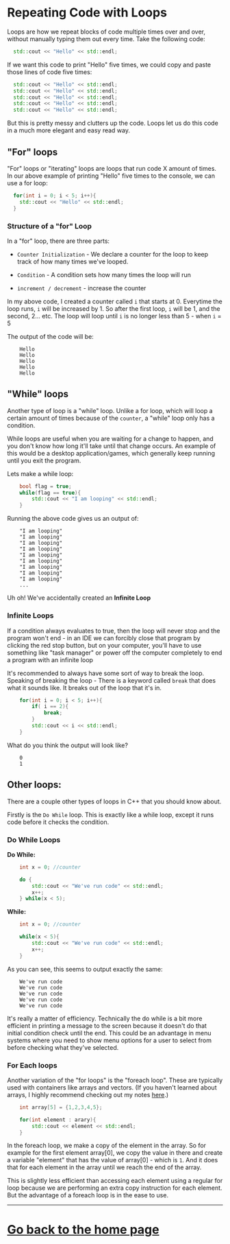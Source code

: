 # Repeating Code with Loops

Loops are how we repeat blocks of code multiple times over and over, without manually typing them out every time. Take the following code:

```c++
  std::cout << "Hello" << std::endl;
```

If we want this code to print "Hello" five times, we could copy and paste those lines of code five times:

```c++
  std::cout << "Hello" << std::endl;
  std::cout << "Hello" << std::endl;
  std::cout << "Hello" << std::endl;
  std::cout << "Hello" << std::endl;
  std::cout << "Hello" << std::endl;
```

But this is pretty messy and clutters up the code. Loops let us do this code in a much more elegant and easy read way.

## "For" loops

"For" loops or "iterating" loops are loops that run code X amount of times. In our above example of printing "Hello" five times to the console, we can use a for loop:

```c++
  for(int i = 0; i < 5; i++){
    std::cout << "Hello" << std::endl;
  }
```

### Structure of a "for" Loop

In a "for" loop, there are three parts:

- `Counter Initialization` - We declare a counter for the loop to keep track of how many times we've looped.

- `Condition` - A condition sets how many times the loop will run

- `increment / decrement` - increase the counter

In my above code, I created a counter called `i` that starts at 0. Everytime the loop runs, `i` will be increased by 1. So after the first loop, `i` will be 1, and the second, 2... etc. The loop will loop until `i` is no longer less than 5 - when `i` = 5

The output of the code will be:
```
    Hello
    Hello
    Hello
    Hello
    Hello
```

## "While" loops

Another type of loop is a "while" loop. Unlike a for loop, which will loop a certain amount of times because of the `counter`, a "while" loop only has a condition.

While loops are useful when you are waiting for a change to happen, and you don't know how long it'll take until that change occurs. An example of this would be a desktop application/games, which generally keep running until you exit the program.

Lets make a while loop:

```c++
    bool flag = true;
    while(flag == true){
        std::cout << "I am looping" << std::endl;
    }
```

Running the above code gives us an output of:

```
    "I am looping"
    "I am looping"
    "I am looping"
    "I am looping"
    "I am looping"
    "I am looping"
    "I am looping"
    "I am looping"
    "I am looping"
    ...
```

Uh oh! We've accidentally created an **Infinite Loop**

### Infinite Loops

If a condition always evaluates to true, then the loop will never stop and the program won't end - in an IDE we can forcibly close that program by clicking the red stop button, but on your computer, you'll have to use something like "task manager" or power off the computer completely to end a program with an infinite loop

It's recommended to always have some sort of way to break the loop. Speaking of breaking the loop - There is a keyword called `break` that does what it sounds like. It breaks out of the loop that it's in.

```c++
    for(int i = 0; i < 5; i++){
        if( i == 2){
            break;
        }
        std::cout << i << std::endl;
    }
```

What do you think the output will look like? 

```
    0
    1
```

## Other loops:

There are a couple other types of loops in C++ that you should know about.

Firstly is the `Do While` loop. This is exactly like a while loop, except it runs code before it checks the condition. 

### Do While **Loops**
**Do While:**

```c++
    int x = 0; //counter

    do {
        std::cout << "We've run code" << std::endl;
        x++;
    } while(x < 5);
```

**While:**

```c++
    int x = 0; //counter

    while(x < 5){
        std::cout << "We've run code" << std::endl;
        x++;
    }
```

As you can see, this seems to output exactly the same:

```
    We've run code
    We've run code
    We've run code
    We've run code
    We've run code
```

It's really a matter of efficiency. Technically the do while is a bit more efficient in printing a message to the screen because it doesn't do that initial condition check until the end. This could be an advantage in menu systems where you need to show menu options for a user to select from before checking what they've selected.


### For Each loops

Another variation of the "for loops" is the "foreach loop". These are typically used with containers like arrays and vectors. (If you haven't learned about arrays, I highly recommend checking out my notes [here](./Arrays.md).) 

```c++
    int array[5] = {1,2,3,4,5};

    for(int element : arary){
        std::cout << element << std::endl;
    }
```

In the foreach loop, we make a copy of the element in the array. So for example for the first element array[0], we copy the value in there and create a variable "element" that has the value of array[0] - which is `1`. And it does that for each element in the array until we reach the end of the array.

This is slightly less efficient than accessing each element using a regular for loop because we are performing an extra copy instruction for each element. But the advantage of a foreach loop is in the ease to use.

----
# [Go back to the home page](../home.md)
